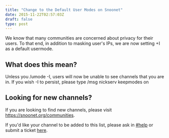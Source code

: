 ```yaml
---
title: "Change to the Default User Modes on Snoonet"
date: 2015-11-22T02:57:03Z
draft: false
type: post
---
```


We know that many communities are concerned about privacy for their users.  To that end, in addition to masking user's IPs, we are now setting +I as a default usermode.

## What does this mean?

Unless you /umode -I, users will now be unable to see channels that you are in.  If you wish -I to persist, please type /msg nickserv keepmodes on

## Looking for new channels?

If you are looking to find new channels, please visit https://snoonet.org/communities.  

If you'd like your channel to be added to this list, please ask in [#help](https://webchat.snoonet.org/help) or submit a ticket [here](https://support.snoonet.org).

